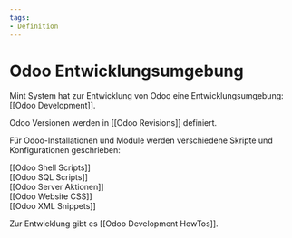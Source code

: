 ```yaml
---
tags:
- Definition
---
```

# Odoo Entwicklungsumgebung

Mint System hat zur Entwicklung von Odoo eine Entwicklungsumgebung: [[Odoo Development]].

Odoo Versionen werden in [[Odoo Revisions]] definiert.

Für Odoo-Installationen und Module werden verschiedene Skripte und Konfigurationen geschrieben:

[[Odoo Shell Scripts]]\
[[Odoo SQL Scripts]]\
[[Odoo Server Aktionen]]\
[[Odoo Website CSS]]\
[[Odoo XML Snippets]]

Zur Entwicklung gibt es [[Odoo Development HowTos]].